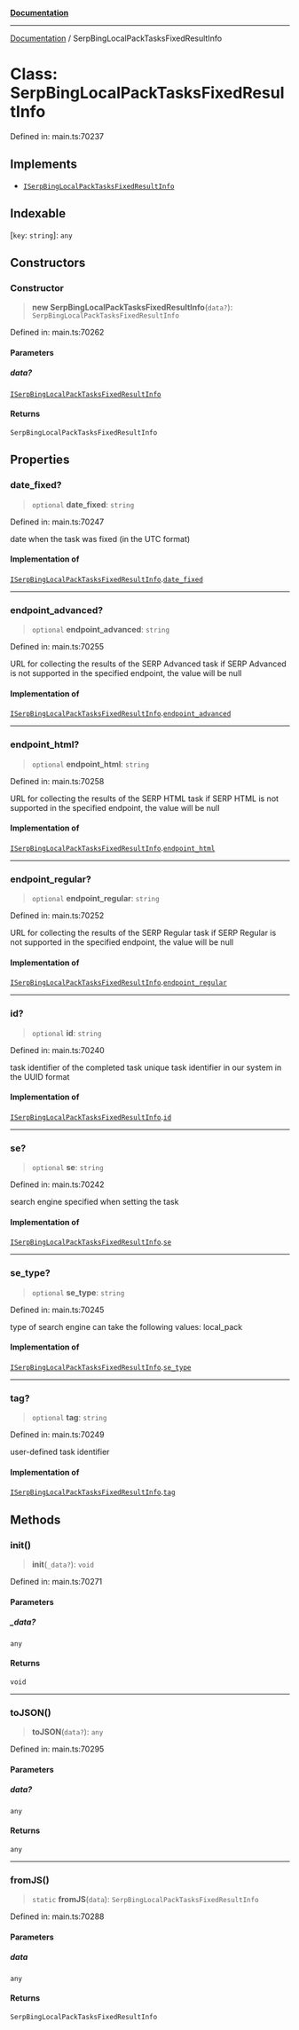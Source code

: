 [**Documentation**](../README.md)

***

[Documentation](../README.md) / SerpBingLocalPackTasksFixedResultInfo

# Class: SerpBingLocalPackTasksFixedResultInfo

Defined in: main.ts:70237

## Implements

- [`ISerpBingLocalPackTasksFixedResultInfo`](../interfaces/ISerpBingLocalPackTasksFixedResultInfo.md)

## Indexable

\[`key`: `string`\]: `any`

## Constructors

### Constructor

> **new SerpBingLocalPackTasksFixedResultInfo**(`data?`): `SerpBingLocalPackTasksFixedResultInfo`

Defined in: main.ts:70262

#### Parameters

##### data?

[`ISerpBingLocalPackTasksFixedResultInfo`](../interfaces/ISerpBingLocalPackTasksFixedResultInfo.md)

#### Returns

`SerpBingLocalPackTasksFixedResultInfo`

## Properties

### date\_fixed?

> `optional` **date\_fixed**: `string`

Defined in: main.ts:70247

date when the task was fixed (in the UTC format)

#### Implementation of

[`ISerpBingLocalPackTasksFixedResultInfo`](../interfaces/ISerpBingLocalPackTasksFixedResultInfo.md).[`date_fixed`](../interfaces/ISerpBingLocalPackTasksFixedResultInfo.md#date_fixed)

***

### endpoint\_advanced?

> `optional` **endpoint\_advanced**: `string`

Defined in: main.ts:70255

URL for collecting the results of the SERP Advanced task
if SERP Advanced is not supported in the specified endpoint, the value will be null

#### Implementation of

[`ISerpBingLocalPackTasksFixedResultInfo`](../interfaces/ISerpBingLocalPackTasksFixedResultInfo.md).[`endpoint_advanced`](../interfaces/ISerpBingLocalPackTasksFixedResultInfo.md#endpoint_advanced)

***

### endpoint\_html?

> `optional` **endpoint\_html**: `string`

Defined in: main.ts:70258

URL for collecting the results of the SERP HTML task
if SERP HTML is not supported in the specified endpoint, the value will be null

#### Implementation of

[`ISerpBingLocalPackTasksFixedResultInfo`](../interfaces/ISerpBingLocalPackTasksFixedResultInfo.md).[`endpoint_html`](../interfaces/ISerpBingLocalPackTasksFixedResultInfo.md#endpoint_html)

***

### endpoint\_regular?

> `optional` **endpoint\_regular**: `string`

Defined in: main.ts:70252

URL for collecting the results of the SERP Regular task
if SERP Regular is not supported in the specified endpoint, the value will be null

#### Implementation of

[`ISerpBingLocalPackTasksFixedResultInfo`](../interfaces/ISerpBingLocalPackTasksFixedResultInfo.md).[`endpoint_regular`](../interfaces/ISerpBingLocalPackTasksFixedResultInfo.md#endpoint_regular)

***

### id?

> `optional` **id**: `string`

Defined in: main.ts:70240

task identifier of the completed task
unique task identifier in our system in the UUID format

#### Implementation of

[`ISerpBingLocalPackTasksFixedResultInfo`](../interfaces/ISerpBingLocalPackTasksFixedResultInfo.md).[`id`](../interfaces/ISerpBingLocalPackTasksFixedResultInfo.md#id)

***

### se?

> `optional` **se**: `string`

Defined in: main.ts:70242

search engine specified when setting the task

#### Implementation of

[`ISerpBingLocalPackTasksFixedResultInfo`](../interfaces/ISerpBingLocalPackTasksFixedResultInfo.md).[`se`](../interfaces/ISerpBingLocalPackTasksFixedResultInfo.md#se)

***

### se\_type?

> `optional` **se\_type**: `string`

Defined in: main.ts:70245

type of search engine
can take the following values: local_pack

#### Implementation of

[`ISerpBingLocalPackTasksFixedResultInfo`](../interfaces/ISerpBingLocalPackTasksFixedResultInfo.md).[`se_type`](../interfaces/ISerpBingLocalPackTasksFixedResultInfo.md#se_type)

***

### tag?

> `optional` **tag**: `string`

Defined in: main.ts:70249

user-defined task identifier

#### Implementation of

[`ISerpBingLocalPackTasksFixedResultInfo`](../interfaces/ISerpBingLocalPackTasksFixedResultInfo.md).[`tag`](../interfaces/ISerpBingLocalPackTasksFixedResultInfo.md#tag)

## Methods

### init()

> **init**(`_data?`): `void`

Defined in: main.ts:70271

#### Parameters

##### \_data?

`any`

#### Returns

`void`

***

### toJSON()

> **toJSON**(`data?`): `any`

Defined in: main.ts:70295

#### Parameters

##### data?

`any`

#### Returns

`any`

***

### fromJS()

> `static` **fromJS**(`data`): `SerpBingLocalPackTasksFixedResultInfo`

Defined in: main.ts:70288

#### Parameters

##### data

`any`

#### Returns

`SerpBingLocalPackTasksFixedResultInfo`
